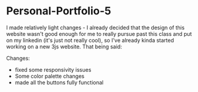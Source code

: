 # Personal-Portfolio-5

I made relatively light changes - I already decided that the design of this website wasn't good enough for me to really pursue past this class and put on my linkedin (it's just not really cool), so I've already kinda started working on a new 3js website. That being said:

Changes:
- fixed some responsivity issues
- Some color palette changes
- made all the buttons fully functional